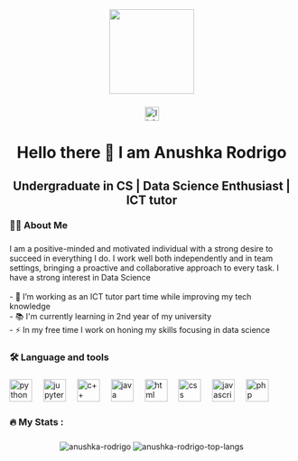 <div align="center">
  <img height="150" src="https://media0.giphy.com/media/v1.Y2lkPTc5MGI3NjExdDFhMGxzd29mdjFuZjNlazEwN3Z0bHA4bmRtbHA5NDljcmFjdHJpbCZlcD12MV9pbnRlcm5hbF9naWZfYnlfaWQmY3Q9Zw/DqiMTFxiXx0VaVZQbF/giphy.gif"  />
  
</div>

###

<div align="center">
  <a href="https://www.linkedin.com/in/anushka-rodrigo-06a206278"><img src="https://img.shields.io/static/v1?message=LinkedIn&logo=linkedin&label=&color=0077B5&logoColor=white&labelColor=&style=for-the-badge" height="25" alt="linkedin logo"  /></a>
</div>

###

<h1 align="center">Hello there 👋 I am Anushka Rodrigo</h1>
<h2 align="center">Undergraduate in CS | Data Science Enthusiast | ICT tutor</h2>

###

<h3 align="left">👩‍💻  About Me</h3>

###

<p align="left">I am a positive-minded and motivated individual with a strong desire to succeed in everything I do. I work well both independently and in team settings, bringing a proactive and collaborative approach to every task. I have a strong interest in Data Science
<br><br>- 🔭 I’m working as an ICT tutor part time while improving my tech knowledge<br>- 📚 I'm currently learning in 2nd year of my university<br>- ⚡ In my free time I work on honing my skills focusing in data science</p>

###

<h3 align="left">🛠 Language and tools</h3>

###

<div align="left">
  <img src="https://cdn.jsdelivr.net/gh/devicons/devicon/icons/python/python-original.svg" height="40" alt="python logo"  />
  <img width="12" />
  <img src="https://cdn.jsdelivr.net/gh/devicons/devicon/icons/jupyter/jupyter-original-wordmark.svg" height="40" alt="jupyter logo"  />
  <img width="12" />
  <img src="https://cdn.jsdelivr.net/gh/devicons/devicon/icons/cplusplus/cplusplus-original.svg" height="40" alt="c++ logo"  />
  <img width="12" />
  <img src="https://cdn.jsdelivr.net/gh/devicons/devicon/icons/java/java-original.svg" height="40" alt="java logo"  />
  <img width="12" />
  <img src="https://cdn.jsdelivr.net/gh/devicons/devicon/icons/html5/html5-original-wordmark.svg" height="40" alt="html logo"  />
  <img width="12" />
  <img src="https://cdn.jsdelivr.net/gh/devicons/devicon/icons/css3/css3-original-wordmark.svg" height="40" alt="css logo"  />
  <img width="12" />
  <img src="https://cdn.jsdelivr.net/gh/devicons/devicon/icons/javascript/javascript-original.svg" height="40" alt="javascript logo"  />
  <img width="12" />
  <img src="https://cdn.jsdelivr.net/gh/devicons/devicon/icons/php/php-original.svg" height="40" alt="php logo"  />
</div>

###

<h3 align="left">🔥   My Stats :</h3>

###

<div align="center">

  <img align="center" src="https://github-readme-stats.vercel.app/api?username=anushka-rodrigo&show_icons=true&locale=en&theme=radical" alt="anushka-rodrigo" />

  <img align="center" src="https://github-readme-stats.vercel.app/api/top-langs/?username=anushka-rodrigo&layout=compact&theme=radical" alt="anushka-rodrigo-top-langs" />
</div>

###
